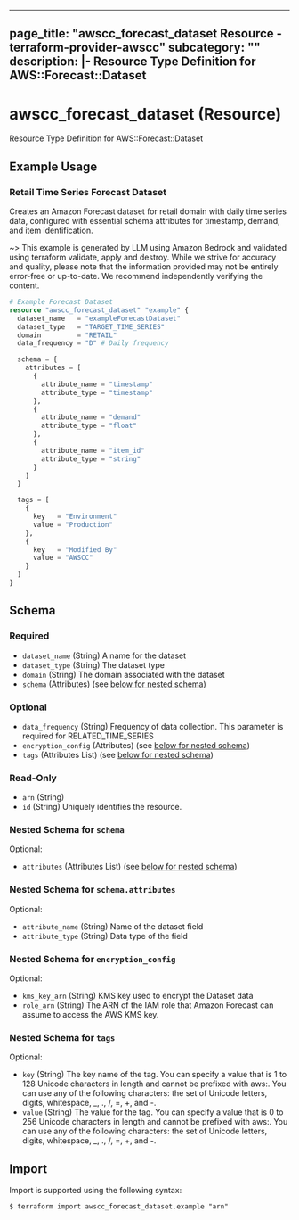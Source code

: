 
---
page_title: "awscc_forecast_dataset Resource - terraform-provider-awscc"
subcategory: ""
description: |-
  Resource Type Definition for AWS::Forecast::Dataset
---

# awscc_forecast_dataset (Resource)

Resource Type Definition for AWS::Forecast::Dataset

## Example Usage

### Retail Time Series Forecast Dataset

Creates an Amazon Forecast dataset for retail domain with daily time series data, configured with essential schema attributes for timestamp, demand, and item identification.

~> This example is generated by LLM using Amazon Bedrock and validated using terraform validate, apply and destroy. While we strive for accuracy and quality, please note that the information provided may not be entirely error-free or up-to-date. We recommend independently verifying the content.

```terraform
# Example Forecast Dataset
resource "awscc_forecast_dataset" "example" {
  dataset_name   = "exampleForecastDataset"
  dataset_type   = "TARGET_TIME_SERIES"
  domain         = "RETAIL"
  data_frequency = "D" # Daily frequency

  schema = {
    attributes = [
      {
        attribute_name = "timestamp"
        attribute_type = "timestamp"
      },
      {
        attribute_name = "demand"
        attribute_type = "float"
      },
      {
        attribute_name = "item_id"
        attribute_type = "string"
      }
    ]
  }

  tags = [
    {
      key   = "Environment"
      value = "Production"
    },
    {
      key   = "Modified By"
      value = "AWSCC"
    }
  ]
}
```

<!-- schema generated by tfplugindocs -->
## Schema

### Required

- `dataset_name` (String) A name for the dataset
- `dataset_type` (String) The dataset type
- `domain` (String) The domain associated with the dataset
- `schema` (Attributes) (see [below for nested schema](#nestedatt--schema))

### Optional

- `data_frequency` (String) Frequency of data collection. This parameter is required for RELATED_TIME_SERIES
- `encryption_config` (Attributes) (see [below for nested schema](#nestedatt--encryption_config))
- `tags` (Attributes List) (see [below for nested schema](#nestedatt--tags))

### Read-Only

- `arn` (String)
- `id` (String) Uniquely identifies the resource.

<a id="nestedatt--schema"></a>
### Nested Schema for `schema`

Optional:

- `attributes` (Attributes List) (see [below for nested schema](#nestedatt--schema--attributes))

<a id="nestedatt--schema--attributes"></a>
### Nested Schema for `schema.attributes`

Optional:

- `attribute_name` (String) Name of the dataset field
- `attribute_type` (String) Data type of the field



<a id="nestedatt--encryption_config"></a>
### Nested Schema for `encryption_config`

Optional:

- `kms_key_arn` (String) KMS key used to encrypt the Dataset data
- `role_arn` (String) The ARN of the IAM role that Amazon Forecast can assume to access the AWS KMS key.


<a id="nestedatt--tags"></a>
### Nested Schema for `tags`

Optional:

- `key` (String) The key name of the tag. You can specify a value that is 1 to 128 Unicode characters in length and cannot be prefixed with aws:. You can use any of the following characters: the set of Unicode letters, digits, whitespace, _, ., /, =, +, and -.
- `value` (String) The value for the tag. You can specify a value that is 0 to 256 Unicode characters in length and cannot be prefixed with aws:. You can use any of the following characters: the set of Unicode letters, digits, whitespace, _, ., /, =, +, and -.

## Import

Import is supported using the following syntax:

```shell
$ terraform import awscc_forecast_dataset.example "arn"
```
